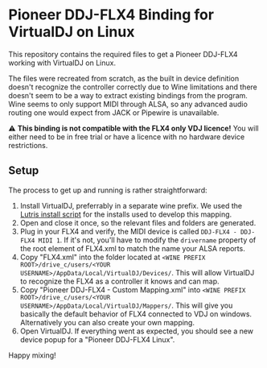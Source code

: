 # Pioneer DDJ-FLX4 Binding for VirtualDJ on Linux
This repository contains the required files to get a Pioneer DDJ-FLX4 working with VirtualDJ on Linux.

The files were recreated from scratch, as the built in device definition doesn't recognize the controller correctly due to Wine limitations and there doesn't seem to be a way to extract existing bindings from the program.
Wine seems to only support MIDI through ALSA, so any advanced audio routing one would expect from JACK or Pipewire is unavailable.

⚠️ **This binding is not compatible with the FLX4 only VDJ licence!**
You will either need to be in free trial or have a licence with no hardware device restrictions.

## Setup
The process to get up and running is rather straightforward:

1. Install VirtualDJ, preferrably in a separate wine prefix. We used the [Lutris install script](https://lutris.net/games/virtual-dj/) for the installs used to develop this mapping.
2. Open and close it once, so the relevant files and folders are generated.
3. Plug in your FLX4 and verify, the MIDI device is called `DDJ-FLX4 - DDJ-FLX4 MIDI 1`. If it's not, you'll have to modify the `drivername` property of the root element of FLX4.xml to match the name your ALSA reports.
4. Copy "FLX4.xml" into the folder located at `<WINE PREFIX ROOT>/drive_c/users/<YOUR USERNAME>/AppData/Local/VirtualDJ/Devices/`. This will allow VirtualDJ to recognize the FLX4 as a controller it knows and can map.
5. Copy "Pioneer DDJ-FLX4 - Custom Mapping.xml" into `<WINE PREFIX ROOT>/drive_c/users/<YOUR USERNAME>/AppData/Local/VirtualDJ/Mappers/`. This will give you basically the default behavior of FLX4 connected to VDJ on windows. Alternatively you can also create your own mapping.
6. Open VirtualDJ. If everything went as expected, you should see a new device popup for a "Pioneer DDJ-FLX4 Linux".

Happy mixing!
